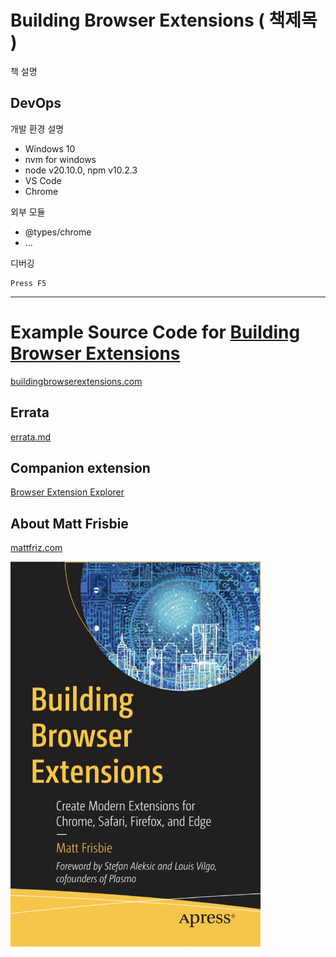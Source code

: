 # Building Browser Extensions ( 책제목 )

책 설명

## DevOps

개발 환경 설명

- Windows 10
- nvm for windows
- node v20.10.0, npm v10.2.3
- VS Code
- Chrome  

외부 모듈

- @types/chrome
- ...

디버깅

  ```
  Press F5
  ```

---

# Example Source Code for [Building Browser Extensions](https://www.amazon.com/Building-Browser-Extensions-Create-Firefox/dp/148428724X)

[buildingbrowserextensions.com](https://buildingbrowserextensions.com)

## Errata
[errata.md](https://github.com/Apress/Building-Browser-Extensions-by-Matt-Frisbie/blob/main/errata.md)

## Companion extension
[Browser Extension Explorer](https://chrome.google.com/webstore/detail/browser-extension-explore/jnofdoejfipgalklopidpdeofjebihcf)

## About Matt Frisbie
[mattfriz.com](https://mattfriz.com)

<img alt="Building Browser Extensions - Matt Frisbie" src="https://raw.githubusercontent.com/Apress/Building-Browser-Extensions-by-Matt-Frisbie/master/bbx_cover.jpg" width="400">
